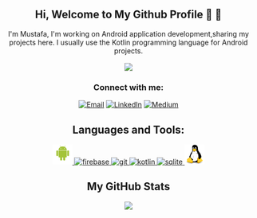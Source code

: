 <h2 align="center"> Hi, Welcome to My Github Profile 👋 👋 </h2>

<p align="center">
I'm Mustafa, I'm working on Android application development,sharing my projects here. I usually use the Kotlin programming language for Android projects.</p>

<p align="center"> <img src="https://user-images.githubusercontent.com/38860392/227801457-824e144d-57c1-492f-b812-92b936f605bf.gif" min-width="200px" max-width="200px" width="200px" align="center"> </p>

<h3 align="center">Connect with me:</h3>

<p align="center">
<a href="mailto:mustafaunlu@mail.com"><img alt="Email" src="https://img.shields.io/badge/Email-mustafaunlu@mail.com-blue?style=flat&logo=gmail"></a>
<a href="https://www.linkedin.com/in/unlumustafa/" target="_blank"><img alt="LinkedIn" src="https://img.shields.io/badge/LinkedIn-@unlumustafa-blue?style=flat&logo=linkedin"></a>
<a href="https://mustafaunlu.medium.com/" target="_blank"><img alt="Medium" src="https://img.shields.io/badge/Medium-@mustafaunlu-blue?style=flat&logo=medium"></a>
</p>

<h2 align="center">Languages and Tools:</h2>
<p align="center">
<a href="https://developer.android.com" target="_blank"> <img src="https://raw.githubusercontent.com/devicons/devicon/master/icons/android/android-original-wordmark.svg" alt="android" width="40" height="40"/> </a>
<a href="https://firebase.google.com/" target="_blank"> <img src="https://www.vectorlogo.zone/logos/firebase/firebase-icon.svg" alt="firebase" width="40" height="40"/> </a> 
<a href="https://git-scm.com/" target="_blank"> <img src="https://www.vectorlogo.zone/logos/git-scm/git-scm-icon.svg" alt="git" width="40" height="40"/> </a>  
<a href="https://kotlinlang.org" target="_blank"> <img src="https://www.vectorlogo.zone/logos/kotlinlang/kotlinlang-icon.svg" alt="kotlin" width="40" height="40"/> </a> <a href="https://www.sqlite.org/" target="_blank"> <img src="https://www.vectorlogo.zone/logos/sqlite/sqlite-icon.svg" alt="sqlite" width="40" height="40"/> </a> 
<a href="https://archlinux.org/" target="_blank"> <img src="https://raw.githubusercontent.com/devicons/devicon/master/icons/linux/linux-original.svg" alt="linux" width="40" height="40"/> </a> </p>


<h2 align="center">My GitHub Stats</h2>
<p align="center">
  <img src="https://github-readme-stats.vercel.app/api/top-langs/?username=mustfaunlu&layout=compact&theme=tokyonight" height="180">
</p>
